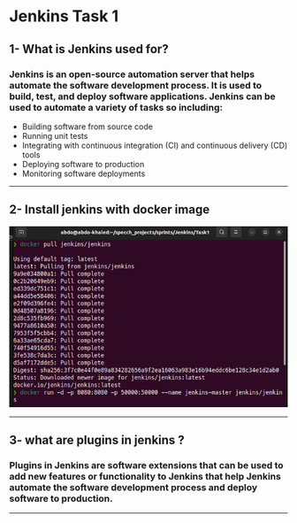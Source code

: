 # Jenkins Task 1 
## 1- What is Jenkins used for?
### Jenkins is an open-source automation server that helps automate the software development process. It is used to build, test, and deploy software applications. Jenkins can be used to automate a variety of tasks so including:
- Building software from source code
- Running unit tests
- Integrating with continuous integration (CI) and continuous delivery (CD) tools
- Deploying software to production
- Monitoring software deployments
----------------------------------------------------------------
## 2- Install jenkins with docker image
![Screenshot from 2023-06-19 02-15-04](./assest/jenkins1.png)

-------------------------------------------------
## 3- what are plugins in jenkins ?
### Plugins in Jenkins are software extensions that can be used to add new features or functionality to Jenkins that help Jenkins automate the software development process and deploy software to production.
---------------------------------------------





